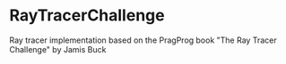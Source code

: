 # RayTracerChallenge

Ray tracer implementation based on the PragProg book "The Ray Tracer Challenge" by Jamis Buck
